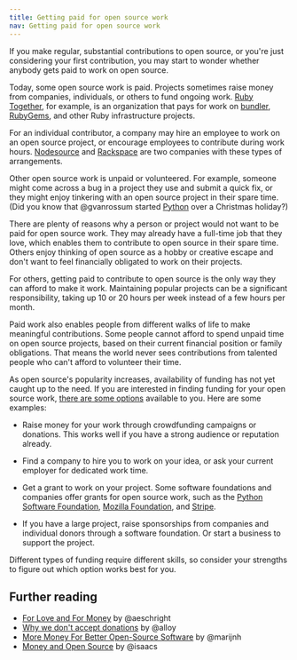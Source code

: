 ```yaml
---
title: Getting paid for open source work
nav: Getting paid for open source work
---
```


If you make regular, substantial contributions to open source, or you're just considering your first contribution, you may start to wonder whether anybody gets paid to work on open source.

Today, some open source work is paid. Projects sometimes raise money from companies, individuals, or others to fund ongoing work. [Ruby Together](https://rubytogether.org/), for example, is an organization that pays for work on [bundler](https://github.com/bundler/bundler), [RubyGems](https://github.com/rubygems/rubygems), and other Ruby infrastructure projects.

For an individual contributor, a company may hire an employee to work on an open source project, or encourage employees to contribute during work hours. [Nodesource](https://github.com/nodesource) and [Rackspace](https://blog.rackspace.com/rackspaces-policy-on-contributing-to-open-source/) are two companies with these types of arrangements.

Other open source work is unpaid or volunteered. For example, someone might come across a bug in a project they use and submit a quick fix, or they might enjoy tinkering with an open source project in their spare time. (Did you know that @gvanrossum started [Python](https://github.com/python) over a Christmas holiday?)

There are plenty of reasons why a person or project would not want to be paid for open source work. They may already have a full-time job that they love, which enables them to contribute to open source in their spare time. Others enjoy thinking of open source as a hobby or creative escape and don't want to feel financially obligated to work on their projects.

For others, getting paid to contribute to open source is the only way they can afford to make it work. Maintaining popular projects can be a significant responsibility, taking up 10 or 20 hours per week instead of a few hours per month.

Paid work also enables people from different walks of life to make meaningful contributions. Some people cannot afford to spend unpaid time on open source projects, based on their current financial position or family obligations. That means the world never sees contributions from talented people who can't afford to volunteer their time.

As open source's popularity increases, availability of funding has not yet caught up to the need. If you are interested in finding funding for your open source work, [there are some options](https://github.com/nayafia/lemonade-stand) available to you. Here are some examples:

* Raise money for your work through crowdfunding campaigns or donations. This works well if you have a strong audience or reputation already.

* Find a company to hire you to work on your idea, or ask your current employer for dedicated work time.

* Get a grant to work on your project. Some software foundations and companies offer grants for open source work, such as the [Python Software Foundation](https://www.python.org/psf/grants/), [Mozilla Foundation](https://www.mozilla.org/en-US/grants/), and [Stripe](https://stripe.com/blog/open-source-retreat-2016).

* If you have a large project, raise sponsorships from companies and individual donors through a software foundation. Or start a business to support the project.

Different types of funding require different skills, so consider your strengths to figure out which option works best for you.

## Further reading

* [For Love and For Money](http://lifeofaudrey.com/essays/love_and_money.html) by @aeschright
* [Why we don't accept donations](http://blog.cocoapods.org/Why-we-dont-accept-donations/) by @alloy
* [More Money For Better Open-Source Software](http://marijnhaverbeke.nl/blog/sustainable-maintenance.html) by @marijnh
* [Money and Open Source](https://medium.com/open-source-life/money-and-open-source-d44a1953749c#.nyk44wmm1) by @isaacs
